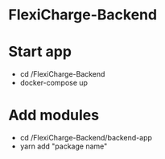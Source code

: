 # FlexiCharge-Backend

# Start app
- cd /FlexiCharge-Backend
- docker-compose up

# Add modules
- cd /FlexiCharge-Backend/backend-app
- yarn add "package name"
